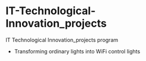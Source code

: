 # IT-Technological-Innovation_projects
IT Technological Innovation_projects program
- Transforming ordinary lights into WiFi control lights
